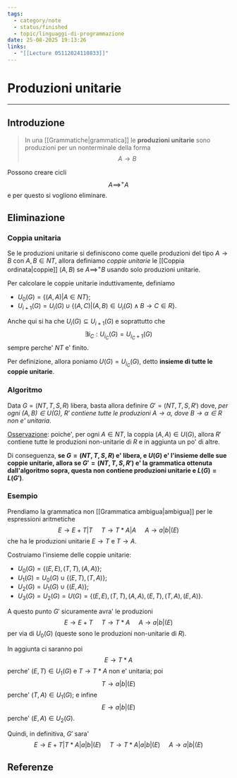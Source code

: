 ```yaml
---
tags:
  - category/note
  - status/finished
  - topic/linguaggi-di-programmazione
date: 25-08-2025 19:13:26
links:
  - "[[Lecture 05112024110833]]"
---
```

# Produzioni unitarie
---
## Introduzione
> In una [[Grammatiche|grammatica]] le **produzioni unitarie** sono produzioni per un nonterminale della forma
> $$A \to B$$

Possono creare cicli
$$A \implies^{+} A$$
e per questo si vogliono eliminare.

## Eliminazione
### Coppia unitaria
Se le produzioni unitarie si definiscono come quelle produzioni del tipo $A \to B$ con $A, B \in NT$, allora definiamo _coppie unitarie_ le [[Coppia ordinata|coppie]] $(A, B)$ se $A \implies^{+} B$ usando solo produzioni unitarie.

Per calcolare le coppie unitarie induttivamente, definiamo
- $U_{0}(G) = \{(A, A) | A \in NT\}$;
- $U_{i+1}(G) = U_{i}(G) \cup \{(A, C) | (A, B) \in U_{i}(G) \land B \to C \in R\}$.

Anche qui si ha che $U_{i}(G) \subseteq U_{i+1}(G)$ e soprattutto che
$$\exists i_{C} : U_{i_{C}}(G) = U_{i_{C}+1}(G)$$
sempre perche' $NT$ e' finito.

Per definizione, allora poniamo $U(G) = U_{i_{C}}(G)$, detto **insieme di tutte le coppie unitarie**.

### Algoritmo
Data $G = (NT, T, S, R)$ libera, basta allora definire $G' = (NT, T, S, R')$ dove, _per ogni $(A, B) \in U(G)$, $R'$ contiene tutte le produzioni $A \to \alpha$, dove $B \to \alpha \in R$ non e' unitaria_.

<u>Osservazione</u>: poiche', per ogni $A \in NT$, la coppia $(A, A) \in U(G)$, allora $R'$ contiene tutte le produzioni non-unitarie di $R$ e in aggiunta un po' di altre.

Di conseguenza, **se $G=(NT, T, S, R)$ e' libera, e $U(G)$ e' l'insieme delle sue coppie unitarie, allora se $G'=(NT, T, S, R')$ e' la grammatica ottenuta dall'algoritmo sopra, questa non contiene produzioni unitarie e $L(G) = L(G')$**.

### Esempio
Prendiamo la grammatica non [[Grammatica ambigua|ambigua]] per le espressioni aritmetiche
$$E \to E+T|T \ \ \ \ \ T \to T*A|A \ \ \ \ \ A \to a|b|(E)$$
che ha le produzioni unitarie $E \to T$ e $T \to A$.

Costruiamo l'insieme delle coppie unitarie:
- $U_{0}(G) = \{(E, E), (T, T), (A, A)\}$;
- $U_{1}(G) = U_{0}(G) \cup \{(E, T), (T, A)\}$;
- $U_{2}(G) = U_{1}(G) \cup \{(E, A)\}$;
- $U_{3}(G) = U_{2}(G) = U(G) = \{(E, E), (T, T), (A, A), (E, T), (T, A), (E, A)\}$.

A questo punto $G'$ sicuramente avra' le produzioni
$$E \to E + T \ \ \ \ \ T \to T * A \ \ \ \ \ A \to a|b|(E)$$
per via di $U_{0}(G)$ (queste sono le produzioni non-unitarie di $R$).

In aggiunta ci saranno poi
$$E \to T * A$$
perche' $(E, T) \in U_{1}(G)$ e $T \to T*A$ non e' unitaria; poi
$$T \to a|b|(E)$$
perche' $(T, A) \in U_{1}(G)$; e infine
$$E \to a|b|(E)$$
perche' $(E, A) \in U_{2}(G)$.

Quindi, in definitiva, $G'$ sara'
$$E \to E+T|T*A|a|b|(E) \ \ \ \ \ T \to T*A|a|b|(E) \ \ \ \ \ A \to a|b|(E)$$

## Referenze